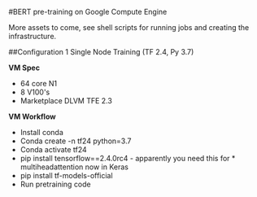 #BERT pre-training on Google Compute Engine

More assets to come, see shell scripts for running jobs and creating the infrastructure.

##Configuration 1 Single Node Training (TF 2.4, Py 3.7)

**VM Spec**
* 64 core N1
* 8 V100's
* Marketplace DLVM TFE 2.3 

**VM Workflow**
* Install conda
* Conda create -n tf24 python=3.7
* Conda activate tf24
* pip install tensorflow==2.4.0rc4 - apparently you need this for * multiheadattention now in Keras
* pip install tf-models-official
* Run pretraining code

